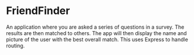 # FriendFinder

An application where you are asked a series of questions in a survey. The results are
                                then matched to others. The app will then display the name and picture of the user with
                                the best overall match. This uses Express to handle routing.
